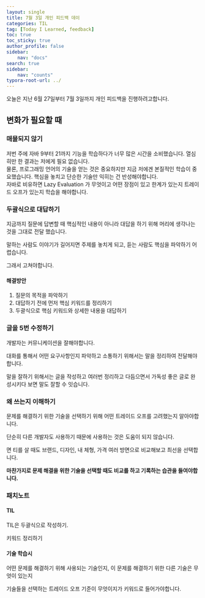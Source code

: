```yaml
---
layout: single
title: 7월 3일 개인 피드백 데이
categories: TIL
tag: [Today I Learned, feedback]
toc: true
toc_sticky: true
author_profile: false
sidebar:
    nav: "docs"
search: true
sidebar:
    nav: "counts"
typora-root-url: ../
---
```


  

오늘은 지난 6월 27일부터 7월 3일까지 개인 피드백을 진행하려고합니다.

## 변화가 필요할 때  

### **매몰되지 않기**    

저번 주에 자바 9부터 21까지 기능을 학습하다가 너무 많은 시간을 소비했습니다. 열심히만 한 결과는 저에게 필요 없습니다.  
물론, 프로그래밍 언어의 기술을 얻는 것은 중요하지만 지금 저에겐 본질적인 학습이 중요했습니다.
핵심을 놓치고 단순한 기술만 익히는 건 반성해야합니다.  
자바로 비유하면 Lazy Evaluation 가 무엇이고 어떤 장점이 있고 한계가 있는지 트레이드 오프가 있는지 학습을 해야합니다.



### **두괄식으로 대답하기**

지금까지 질문에 답변할 때 핵심적인 내용이 아니라 대답을 하기 위해 머리에 생각나는 것을 그대로 전달 했습니다.

말하는 사람도 이야기가 길어지면 주제를 놓치게 되고, 듣는 사람도 핵심을 파악하기 어렵습니다. 

그래서 고쳐야합니다.

#### **해결방안**

1. 질문의 목적을 파악하기
2. 대답하기 전에 먼저 핵심 키워드를 정리하기
3. 두괄식으로 핵심 키워드와 상세한 내용을 대답하기



### **글을 5번 수정하기**

개발자는 커뮤니케이션을 잘해야합니다.

대화를 통해서 어떤 요구사항인지 파악하고 소통하기 위해서는 말을 정리하여 전달해야합니다.

말을 잘하기 위해서는 글을 작성하고 여러번 정리하고 다듬으면서 가독성 좋은 글로 완성시키다 보면 말도 잘할 수 잇습니다.



### **왜 쓰는지 이해하기**

문제를 해결하기 위한 기술을 선택하기 위해 어떤 트레이드 오프를 고려했는지 알아야합니다.

단순히 다른 개발자도 사용하기 때문에 사용하는 것은 도움이 되지 않습니다.

면 티를 살 때도 브랜드, 디자인, 내 체형,  가격 여러 방면으로 비교해보고 최선을 선택합니다.

**마찬가지로 문제 해결을 위한 기술을 선택할 때도 비교를 하고 기록하는 습관을 들여야합니다.**



### 패치노트

#### TIL 

TIL은 두괄식으로 작성하기.

키워드 정리하기



#### 기술 학습시

어떤 문제를 해결하기 위해 사용되는 기술인지, 이 문제를 해결하기 위한 다른 기술은 무엇이 있는지

기술들을 선택하는 트레이드 오프 기준이 무엇이지가 키워드로 들어가야합니다.



